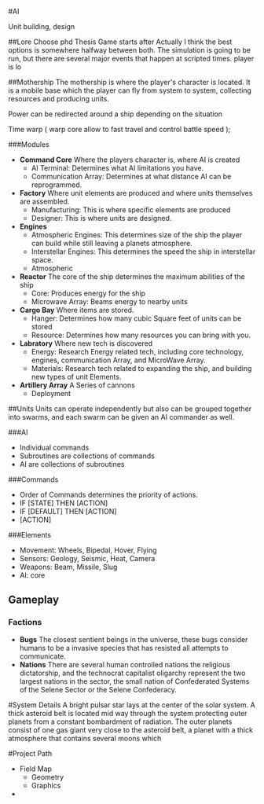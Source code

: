 #AI

Unit building, design

##Lore
Choose phd Thesis
Game starts after
Actually I think the best options is somewhere halfway between both. The simulation is going to be run, but there are several major events that happen at scripted times.
player is lo


##Mothership
The mothership is where the player's character is located. It is a mobile base which the player can fly from system to system, collecting resources and producing units.

Power can be redirected around a ship depending on the situation

Time warp ( warp core allow to fast travel and control battle speed );

###Modules
* **Command Core** Where the players character is, where AI is created
    * AI Terminal: Determines what AI limitations you have.
    * Communication Array: Determines at what distance AI can be reprogrammed.
* **Factory** Where unit elements are produced and where units themselves are assembled.
    * Manufacturing: This is where specific elements are produced
    * Designer: This is where units are designed.
* **Engines**
    * Atmospheric Engines: This determines size of the ship the player can build while still leaving a planets atmosphere.
    * Interstellar Engines: This determines the speed the ship in interstellar space.
    * Atmospheric
* **Reactor** The core of the ship determines the maximum abilities of the ship
    * Core: Produces energy for the ship
    * Microwave Array: Beams energy to nearby units
* **Cargo Bay** Where items are stored.
    * Hanger: Determines how many cubic Square feet of units can be stored
    * Resource: Determines how many resources you can bring with you.
* **Labratory** Where new tech is discovered
    * Energy: Research Energy related tech, including core technology, engines, communication Array, and MicroWave Array.
    * Materials: Research tech related to expanding the ship, and building new types of unit Elements.
* **Artillery Array** A Series of cannons
    * Deployment

##Units
Units can operate independently but also can be grouped together into swarms, and each swarm can be given an AI commander as well.

###AI
* Individual commands
* Subroutines are collections of commands
* AI are collections of subroutines

###Commands
* Order of Commands determines the priority of actions.
* IF [STATE] THEN [ACTION]
* IF [DEFAULT] THEN [ACTION]
* [ACTION]


###Elements
* Movement: Wheels, Bipedal, Hover, Flying
* Sensors: Geology, Seismic, Heat, Camera
* Weapons: Beam, Missile, Slug
* AI: core


## Gameplay

### Factions
* **Bugs** The closest sentient beings in the universe, these bugs consider humans to be a invasive species that has resisted all attempts to communicate.
* **Nations** There are several human controlled nations the religious dictatorship, and the technocrat capitalist oligarchy represent the two largest nations in the sector, the small nation of Confederated Systems of the Selene Sector or the Selene Confederacy.



#System Details
A bright pulsar star lays at the center of the solar system.
A thick asteroid belt is located mid way through the system protecting outer planets from a constant bombardment of radiation.
The outer planets consist of one gas giant very close to the asteroid belt, a planet with a thick atmosphere that contains several moons which


#Project Path
* Field Map
    * Geometry
    * Graphics
*
